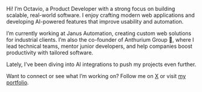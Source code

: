 Hi! I’m Octavio, a Product Developer with a strong focus on building scalable, real-world software. I enjoy crafting modern web applications and developing AI-powered features that improve usability and automation.

I’m currently working at Janus Automation, creating custom web solutions for industrial clients. I’m also the co-founder of Anthurium Group 🌱, where I lead technical teams, mentor junior developers, and help companies boost productivity with tailored software.

Lately, I’ve been diving into AI integrations to push my projects even further.

Want to connect or see what I’m working on?
Follow me on [X]("https://x.com/Octaviocossy") or visit [my portfolio]("https://ovct.dev/").
